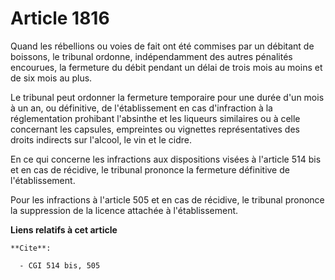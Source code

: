 # Article 1816

Quand les rébellions ou voies de fait ont été commises par un débitant de boissons, le tribunal ordonne, indépendamment des
autres pénalités encourues, la fermeture du débit pendant un délai de trois mois au moins et de six mois au plus.

Le tribunal peut ordonner la fermeture temporaire pour une durée d'un mois à un an, ou définitive, de l'établissement en cas
d'infraction à la réglementation prohibant l'absinthe et les liqueurs similaires ou à celle concernant les capsules,
empreintes ou vignettes représentatives des droits indirects sur l'alcool, le vin et le cidre.

En ce qui concerne les infractions aux dispositions visées à l'article 514 bis et en cas de récidive, le tribunal prononce la
fermeture définitive de l'établissement.

Pour les infractions à l'article 505 et en cas de récidive, le tribunal prononce la suppression de la licence attachée à
l'établissement.

**Liens relatifs à cet article**

	**Cite**:

	  - CGI 514 bis, 505

